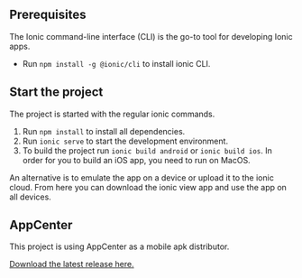## Prerequisites
The Ionic command-line interface (CLI) is the go-to tool for developing Ionic apps.

* Run `npm install -g @ionic/cli` to install ionic CLI.

## Start the project
The project is started with the regular ionic commands.

1. Run `npm install` to install all dependencies.
2. Run `ionic serve` to start the development environment.
3. To build the project run `ionic build android` or `ionic build ios`. In order for you to build an iOS app, you need to run on MacOS.

An alternative is to emulate the app on a device or upload it to the ionic cloud. From here you can download the ionic view app and use the app on all devices.

## AppCenter

This project is using AppCenter as a mobile apk distributor.

[Download the latest release here.](https://install.appcenter.ms/users/eliu18/apps/todo/distribution_groups/todo)


